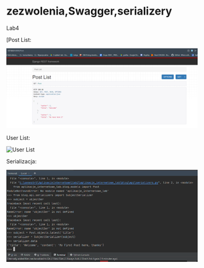 # zezwolenia,Swagger,serializery
Lab4


[Post List:

![Post List](https://github.com/Guzik98/aplikacje-internetowe-www-21688-185ic/blob/lab4/lab4/SS/Post.PNG)

User List:

![User List](https://github.com/Guzik98/aplikacje-internetowe-www-21688-185ic/blob/lab4/lab4/SS/List.PNG)

Serializacja:

![Serializacja](https://github.com/Guzik98/aplikacje-internetowe-www-21688-185ic/blob/lab4/lab4/SS/Serializer.PNG)


